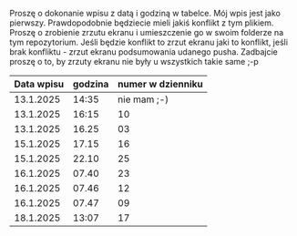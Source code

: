 Proszę o dokonanie wpisu z datą i godziną w tabelce. Mój wpis jest jako pierwszy.
Prawdopodobnie będziecie mieli jakiś konflikt z tym plikiem. Proszę o zrobienie zrzutu ekranu i umieszczenie go w swoim folderze na tym repozytorium.
Jeśli będzie konflikt to zrzut ekranu jaki to konflikt, jeśli brak konfliktu - zrzut ekranu podsumowania udanego pusha.
Zadbajcie proszę o to, by zrzuty ekranu nie były u wszystkich takie same ;-p 

| Data wpisu | godzina    | numer w dzienniku |
|------------|------------|-------------------|
| 13.1.2025  | 14:35      |   nie mam ;-)     |
| 13.1.2025  | 16:15      |   10              |
| 13.1.2025  | 16.25      |   03              |
| 15.1.2025  | 17.15      |   16              |
| 15.1.2025  | 22.10      |   25              |
| 16.1.2025  | 07.40      |   23              |
| 16.1.2025  | 07.46      |   12              |
| 16.1.2025  | 07.47      |   09              |
| 18.1.2025  | 13:07      |   17              |
